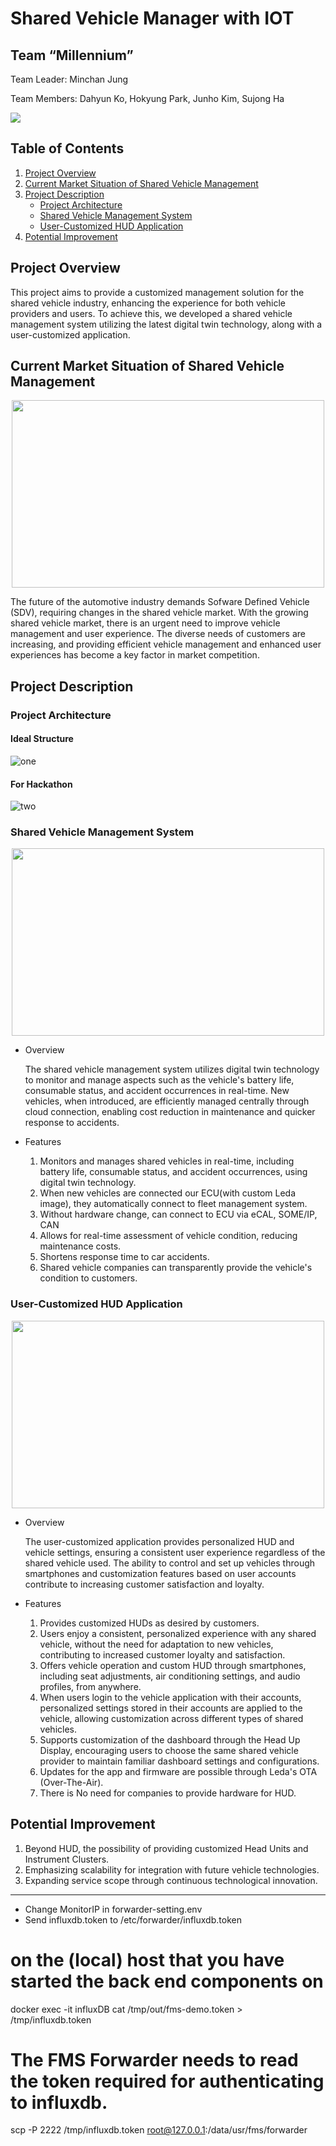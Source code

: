 # Shared Vehicle Manager with IOT

## Team “Millennium”

Team Leader: Minchan Jung

Team Members: Dahyun Ko, Hokyung Park, Junho Kim, Sujong Ha

<a href="https://github.com/Eclipse-SDV-Hackathon-Accenture/Millennium_FleetManagement/graphs/contributors">
  <img src="https://contrib.rocks/image?repo=Eclipse-SDV-Hackathon-Accenture/Millennium_FleetManagement" />
</a>

## Table of Contents
1. [Project Overview](#project-overview)
2. [Current Market Situation of Shared Vehicle Management](#current-market-situation-of-shared-vehicle-management)
3. [Project Description](#project-description)
    - [Project Architecture](#project-architecture)
    - [Shared Vehicle Management System](#shared-vehicle-management-system)
    - [User-Customized HUD Application](#user-customized-hud-application)
4. [Potential Improvement](#potential-improvement)

## Project Overview

This project aims to provide a customized management solution for the shared vehicle industry, enhancing the experience for both vehicle providers and users. To achieve this, we developed a shared vehicle management system utilizing the latest digital twin technology, along with a user-customized application.

## Current Market Situation of Shared Vehicle Management

<div align="center">
    <img src="https://github.com/Eclipse-SDV-Hackathon-Accenture/Millennium_FleetManagement/assets/73748884/e70e1a66-3b8e-450c-ad53-7a9f024bf339" width="500" height="300">
</div>

The future of the automotive industry demands Sofware Defined Vehicle (SDV), requiring changes in the shared vehicle market. With the growing shared vehicle market, there is an urgent need to improve vehicle management and user experience. The diverse needs of customers are increasing, and providing efficient vehicle management and enhanced user experiences has become a key factor in market competition.

## Project Description

### Project Architecture

#### Ideal Structure
![one](https://github.com/Eclipse-SDV-Hackathon-Accenture/Millennium_FleetManagement/assets/138571365/732cc51d-3a35-4bef-b4da-06f85d195686)

#### For Hackathon
![two](https://github.com/Eclipse-SDV-Hackathon-Accenture/Millennium_FleetManagement/assets/138571365/d7729f85-8155-43bd-a88c-fafcfdcb74e8)

### Shared Vehicle Management System

<div align="center">
    <img src="https://github.com/Eclipse-SDV-Hackathon-Accenture/Millennium_FleetManagement/assets/73748884/f97aa38a-16dd-457a-85af-b1ae7b787b54" width="500" height="300">
</div>

- Overview
    
    The shared vehicle management system utilizes digital twin technology to monitor and manage aspects such as the vehicle's battery life, consumable status, and accident occurrences in real-time. New vehicles, when introduced, are efficiently managed centrally through cloud connection, enabling cost reduction in maintenance and quicker response to accidents.
    
- Features
    1. Monitors and manages shared vehicles in real-time, including battery life, consumable status, and accident occurrences, using digital twin technology.
    2. When new vehicles are connected our ECU(with custom Leda image), they automatically connect to fleet management system.
    3. Without hardware change, can connect to ECU via eCAL, SOME/IP, CAN
    4. Allows for real-time assessment of vehicle condition, reducing maintenance costs.
    5. Shortens response time to car accidents.
    6. Shared vehicle companies can transparently provide the vehicle's condition to customers.

### User-Customized HUD Application

<div align="center">
    <img src="https://github.com/Eclipse-SDV-Hackathon-Accenture/Millennium_FleetManagement/assets/73748884/8120ae4d-de6c-4050-9479-c70093c0a745" width="500" height="300">
</div>

- Overview
    
    The user-customized application provides personalized HUD and vehicle settings, ensuring a consistent user experience regardless of the shared vehicle used. The ability to control and set up vehicles through smartphones and customization features based on user accounts contribute to increasing customer satisfaction and loyalty.
    
- Features
    1. Provides customized HUDs as desired by customers.
    2. Users enjoy a consistent, personalized experience with any shared vehicle, without the need for adaptation to new vehicles, contributing to increased customer loyalty and satisfaction.
    3. Offers vehicle operation and custom HUD through smartphones, including seat adjustments, air conditioning settings, and audio profiles, from anywhere.
    4. When users login to the vehicle application with their accounts, personalized settings stored in their accounts are applied to the vehicle, allowing customization across different types of shared vehicles.
    5. Supports customization of the dashboard through the Head Up Display, encouraging users to choose the same shared vehicle provider to maintain familiar dashboard settings and configurations.
    6. Updates for the app and firmware are possible through Leda's OTA (Over-The-Air).
    7. There is No need for companies to provide hardware for HUD.

## Potential Improvement

1. Beyond HUD, the possibility of providing customized Head Units and Instrument Clusters.
2. Emphasizing scalability for integration with future vehicle technologies.
3. Expanding service scope through continuous technological innovation.


--- 

- Change MonitorIP in forwarder-setting.env
- Send influxdb.token to /etc/forwarder/influxdb.token

# on the (local) host that you have started the back end components on
docker exec -it influxDB cat /tmp/out/fms-demo.token > /tmp/influxdb.token

# The FMS Forwarder needs to read the token required for authenticating to influxdb.
scp -P 2222 /tmp/influxdb.token root@127.0.0.1:/data/usr/fms/forwarder
